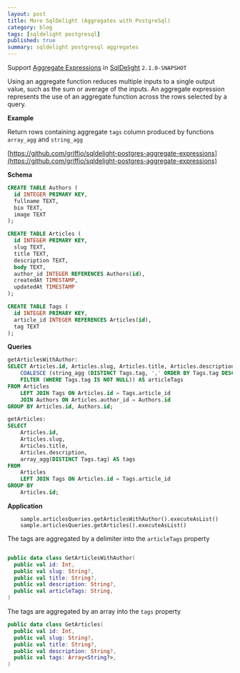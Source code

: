 ```yaml
---
layout: post
title: More SqlDelight (Aggregates with PostgreSql)
category: blog
tags: [sqldelight postgresql] 
published: true
summary: sqldelight postgresql aggregates
---
```


Support [Aggregate Expressions](https://www.postgresql.org/docs/current/sql-expressions.html#SYNTAX-AGGREGATES) in [SqlDelight](https://cashapp.github.io/sqldelight/2.0.2/) `2.1.0-SNAPSHOT`

Using an aggregate function reduces multiple inputs to a single output value, such as the sum or average of the inputs.
An aggregate expression represents the use of an aggregate function across the rows selected by a query.

**Example**

Return rows containing aggregate `tags` column produced by functions `array_agg` and `string_agg`

[https://github.com/griffio/sqldelight-postgres-aggregate-expressions](https://github.com/griffio/sqldelight-postgres-aggregate-expressions)

**Schema**

```sql
CREATE TABLE Authors (
  id INTEGER PRIMARY KEY,
  fullname TEXT,
  bio TEXT,
  image TEXT
);

CREATE TABLE Articles (
  id INTEGER PRIMARY KEY,
  slug TEXT,
  title TEXT,
  description TEXT,
  body TEXT,
  author_id INTEGER REFERENCES Authors(id),
  createdAt TIMESTAMP,
  updatedAt TIMESTAMP
);

CREATE TABLE Tags (
  id INTEGER PRIMARY KEY,
  article_id INTEGER REFERENCES Articles(id),
  tag TEXT
);
```

**Queries**

```sql
getArticlesWithAuthor:
SELECT Articles.id, Articles.slug, Articles.title, Articles.description,
    COALESCE (string_agg (DISTINCT Tags.tag, ',' ORDER BY Tags.tag DESC)
    FILTER (WHERE Tags.tag IS NOT NULL)) AS articleTags
FROM Articles
    LEFT JOIN Tags ON Articles.id = Tags.article_id
    JOIN Authors ON Articles.author_id = Authors.id
GROUP BY Articles.id, Authors.id;

getArticles:
SELECT
    Articles.id,
    Articles.slug,
    Articles.title,
    Articles.description,
    array_agg(DISTINCT Tags.tag) AS tags
FROM
    Articles
    LEFT JOIN Tags ON Articles.id = Tags.article_id
GROUP BY
    Articles.id;
```

**Application**

```
    sample.articlesQueries.getArticlesWithAuthor().executeAsList()
    sample.articlesQueries.getArticles().executeAsList()
```

The tags are aggregated by a delimiter into the `articleTags` property 

```kotlin

public data class GetArticlesWithAuthor(
  public val id: Int,
  public val slug: String?,
  public val title: String?,
  public val description: String?,
  public val articleTags: String,
)
```

The tags are aggregated by an array into the `tags` property

```kotlin
public data class GetArticles(
  public val id: Int,
  public val slug: String?,
  public val title: String?,
  public val description: String?,
  public val tags: Array<String?>,
)
```
